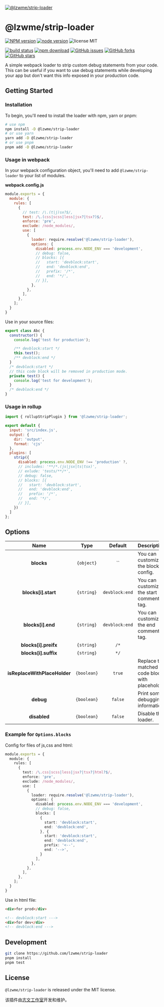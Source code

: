 [![@lzwme/strip-loader](https://nodei.co/npm/@lzwme/strip-loader.png)][npm-url]

# @lzwme/strip-loader

[![NPM version][npm-badge]][npm-url]
[![node version][node-badge]][node-url]
![license MIT](https://img.shields.io/github/license/lzwme/strip-loader)

[![build status](https://github.com/lzwme/strip-loader/actions/workflows/node-ci.yml/badge.svg)](https://github.com/lzwme/strip-loader/actions/workflows/node-ci.yml)
[![npm download][download-badge]][download-url]
[![GitHub issues][issues-badge]][issues-url]
[![GitHub forks][forks-badge]][forks-url]
[![GitHub stars][stars-badge]][stars-url]

A simple webpack loader to strip custom debug statements from your code. This can be useful if you want to use debug statements while developing your app but don't want this info exposed in your production code.

## Getting Started

### Installation

To begin, you'll need to install the loader with npm, yarn or pnpm:

```bash
# use npm
npm install -D @lzwme/strip-loader
# or use yarn
yarn add -D @lzwme/strip-loader
# or use pnpm
pnpm add -D @lzwme/strip-loader
```

### Usage in webpack

In your webpack configuration object, you'll need to add `@lzwme/strip-loader` to your list of modules.

**webpack.config.js**

```js
module.exports = {
  module: {
    rules: [
      {
        // test: /\.(t|j)sx?$/,
        test: /\.(css|scss|less|jsx?|tsx?)$/,
        enforce: 'pre',
        exclude: /node_modules/,
        use: [
          {
            loader: require.resolve('@lzwme/strip-loader'),
            options: {
              disabled: process.env.NODE_ENV === 'development',
              // debug: false,
              // blocks: [{
              //   start: 'devblock:start',
              //   end: 'devblock:end',
              //   prefix: '/*',
              //   end: '*/',
              // }],
            },
          },
        ],
      },
    ];
  }
}
```

Use in your source files:

```js
export class Abc {
  constructor() {
    console.log('test for production');

    /** devblock:start */
    this.test();
    /** devblock:end */
  }
  /* devblock:start */
  // this code block will be removed in production mode.
  private test() {
    console.log('test for development');
  }
  /* devblock:end */
}
```

### Usage in rollup

```js
import { rollupStripPlugin } from '@lzwme/strip-loader';

export default {
  input: 'src/index.js',
  output: {
    dir: 'output',
    format: 'cjs'
  },
  plugins: [
    strip({
      disabled: process.env.NODE_ENV !== 'production' ?,
      // includes: '**/*.(js|jsx|ts|tsx)',
      // exlude: 'tests/**/*',
      // debug: false,
      // blocks: [{
      //   start: 'devblock:start',
      //   end: 'devblock:end',
      //   prefix: '/*',
      //   end: '*/',
      // }],
    })
  ]
};
```

## Options

|         Name                 |         Type         |         Default         | Description                                      |
| :--------------------------: | :------------------: | :---------------------: | :----------------------------------------------- |
| **blocks**                   |      `{object}`      |    ``     | You can customize the blocks config.         |
| **blocks[i].start**          |      `{string}`      |    `devblock:end`       | You can customize the start comment tag.         |
| **blocks[i].end**            |      `{string}`      |    `devblock:end`       | You can customize the end comment tag.           |
| **blocks[i].preifx**         |      `{string}`      |    `/*`                 |          |
| **blocks[i].suffix**         |      `{string}`      |    `*/`                 |          |
| **isReplaceWithPlaceHolder** |      `{boolean}`      |    `true`              | Replace the matched code block with placeholder. |
| **debug**                    |      `{boolean}`     |    `false`              | Print some debugging information.                |
| **disabled**                 |      `{boolean}`     |    `false`              | Disable the loader.                              |

### Example for `Options.blocks`

Config for files of js,css and html:

```ts
module.exports = {
  module: {
    rules: [
      {
        test: /\.css|scss|less|jsx?|tsx?|html?$/,
        enforce: 'pre',
        exclude: /node_modules/,
        use: [
          {
            loader: require.resolve('@lzwme/strip-loader'),
            options: {
              disabled: process.env.NODE_ENV === 'development',
              // debug: false,
              blocks: [
                {
                  start: 'devblock:start',
                  end: 'devblock:end',
                }, {
                  start: 'devblock:start',
                  end: 'devblock:end',
                  prefix: '<--',
                  end: '-->',
                }
              ],
            },
          },
        ],
      },
    ];
  }
}
```

Use in html file:

```html
<div>for prod</div>

<!-- devblock:start --->
<div>for dev</div>
<!-- devblock:end --->
```

## Development

```bash
git clone https://github.com/lzwme/strip-loader
pnpm install
pnpm test
```

## License

`@lzwme/strip-loader` is released under the MIT license.

该插件由[志文工作室](https://lzw.me)开发和维护。


[stars-badge]: https://img.shields.io/github/stars/lzwme/strip-loader.svg
[stars-url]: https://github.com/lzwme/strip-loader/stargazers
[forks-badge]: https://img.shields.io/github/forks/lzwme/strip-loader.svg
[forks-url]: https://github.com/lzwme/strip-loader/network
[issues-badge]: https://img.shields.io/github/issues/lzwme/strip-loader.svg
[issues-url]: https://github.com/lzwme/strip-loader/issues
[npm-badge]: https://img.shields.io/npm/v/@lzwme/strip-loader.svg?style=flat-square
[npm-url]: https://npmjs.org/package/@lzwme/strip-loader
[node-badge]: https://img.shields.io/badge/node.js-%3E=_14.0.0-green.svg?style=flat-square
[node-url]: https://nodejs.org/download/
[download-badge]: https://img.shields.io/npm/dm/@lzwme/strip-loader.svg?style=flat-square
[download-url]: https://npmjs.org/package/@lzwme/strip-loader
[bundlephobia-url]: https://bundlephobia.com/result?p=@lzwme/strip-loader@latest
[bundlephobia-badge]: https://badgen.net/bundlephobia/minzip/@lzwme/strip-loader@latest

